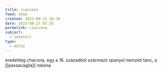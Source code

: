 ```yaml
---
title: ciaccona
feed: show
created: 2023-08-21 20:34
date: 2023-08-27 07:35
permalink: ciaccona
subject:
  - zenetöri
type:
  - műfaj
---
```


eredetileg chacona, egy a 16. századból származó spanyol nemzeti tánc, a [[passacaglia]] rokona